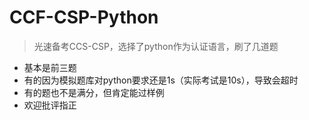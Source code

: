 # CCF-CSP-Python
> 光速备考CCS-CSP，选择了python作为认证语言，刷了几道题

- 基本是前三题
- 有的因为模拟题库对python要求还是1s（实际考试是10s），导致会超时
- 有的题也不是满分，但肯定能过样例
- 欢迎批评指正

